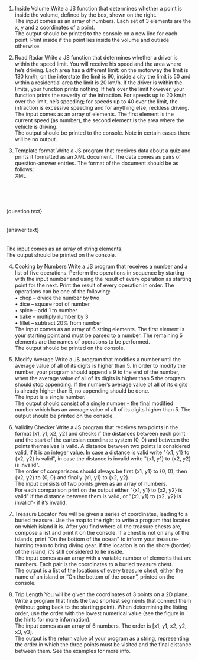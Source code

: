1.	Inside Volume
Write a JS function that determines whether a point is inside the volume, defined by the box, shown on the right.<br>
The input comes as an array of numbers. Each set of 3 elements are the x, y and z coordinates of a point.<br>
The output should be printed to the console on a new line for each point. Print inside if the point lies inside the volume and outisde otherwise.<br>

2.	Road Radar
Write a JS function that determines whether a driver is within the speed limit. You will receive his speed and the area where he’s driving. Each area has a different limit: on the motorway the limit is 130 km/h, on the interstate the limit is 90, inside a city the limit is 50 and within a residential area the limit is 20 km/h. If the driver is within the limits, your function prints nothing. If he’s over the limit however, your function prints the severity of the infraction. For speeds up to 20 km/h over the limit, he’s speeding; for speeds up to 40 over the limit, the infraction is excessive speeding and for anything else, reckless driving.<br>
The input comes as an array of elements. The first element is the current speed (as number), the second element is the area where the vehicle is driving.<br>
The output should be printed to the console. Note in certain cases there will be no output.

3.	Template format
Write a JS program that receives data about a quiz and prints it formatted as an XML document. The data comes as pairs of question-answer entries. The format of the document should be as follows:<br>
XML<br>
<?xml version="1.0" encoding="UTF-8"?><br>
<quiz><br>
  <question><br>
    {question text}<br>
  </question><br>
  <answer><br>
    {answer text}<br>
  </answer><br>
</quiz><br>
The input comes as an array of string elements.<br>
The output should be printed on the console.

4.	Cooking by Numbers
Write a JS program that receives a number and a list of five operations. Perform the operations in sequence by starting with the input number and using the result of every operation as starting point for the next. Print the result of every operation in order. The operations can be one of the following:<br>
•	chop – divide the number by two<br>
•	dice – square root of number<br>
•	spice – add 1 to number<br>
•	bake – multiply number by 3<br>
•	fillet – subtract 20% from number<br>
The input comes as an array of 6 string elements. The first element is your starting point and must be parsed to a number. The remaining 5 elements are the names of operations to be performed.<br>
The output should be printed on the console.

5.	Modify Average
Write a JS program that modifies a number until the average value of all of its digits is higher than 5. In order to modify the number, your program should append a 9 to the end of the number, when the average value of all of its digits is higher than 5 the program should stop appending. If the number’s average value of all of its digits is already higher than 5, no appending should be done.<br>
The input is a single number.<br>
The output should consist of a single number - the final modified number which has an average value of all of its digits higher than 5. The output should be printed on the console.

6.	Validity Checker
Write a JS program that receives two points in the format [x1, y1, x2, y2] and checks if the distances between each point and the start of the cartesian coordinate system (0, 0) and between the points themselves is valid. A distance between two points is considered valid, if it is an integer value. In case a distance is valid write "{x1, y1} to {x2, y2} is valid", in case the distance is invalid write "{x1, y1} to {x2, y2} is invalid". <br>
The order of comparisons should always be first {x1, y1} to {0, 0}, then {x2, y2} to {0, 0} and finally {x1, y1} to {x2, y2}. <br>
The input consists of two points given as an array of numbers.<br>
For each comparison print on the output either "{x1, y1} to {x2, y2} is valid" if the distance between them is valid, or "{x1, y1} to {x2, y2} is invalid"- if it’s invalid.

7.	Treasure Locator
You will be given a series of coordinates, leading to a buried treasure. Use the map to the right to write a program that locates on which island it is. After you find where all the treasure chests are, compose a list and print it on the console. If a chest is not on any of the islands, print “On the bottom of the ocean” to inform your treasure-hunting team to bring diving gear. If the location is on the shore (border) of the island, it’s still considered to lie inside.<br>
The input comes as an array with a variable number of elements that are numbers. Each pair is the coordinates to a buried treasure chest.<br>
The output is a list of the locations of every treasure chest, either the name of an island or “On the bottom of the ocean”, printed on the console.

8.	Trip Length
You will be given the coordinates of 3 points on a 2D plane. Write a program that finds the two shortest segments that connect them (without going back to the starting point). When determining the listing order, use the order with the lowest numerical value (see the figure in the hints for more information).<br>
The input comes as an array of 6 numbers. The order is [x1, y1, x2, y2, x3, y3].<br>
The output is the return value of your program as a string, representing the order in which the three points must be visited and the final distance between them. See the examples for more info.
